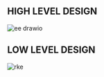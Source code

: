 ## HIGH LEVEL DESIGN

![ee drawio](https://user-images.githubusercontent.com/99973003/157829578-8bfe0946-0a11-4077-acfe-052c4e2242ee.png)

## LOW LEVEL DESIGN

![rke](https://user-images.githubusercontent.com/98824204/157679255-9125e798-eeff-41e8-ad68-6825f4303472.png)
